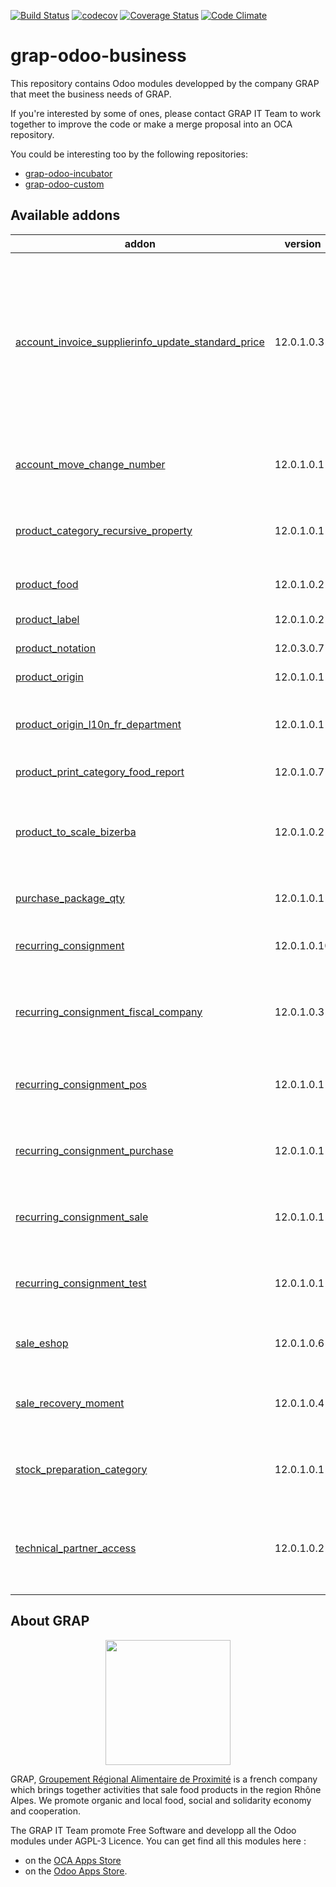 [![Build Status](https://travis-ci.org/grap/grap-odoo-business.svg?branch=12.0)](https://travis-ci.org/grap/grap-odoo-business?branch=12.0)
[![codecov](https://codecov.io/gh/grap/grap-odoo-business/branch/12.0/graph/badge.svg)](https://codecov.io/gh/grap/grap-odoo-business)
[![Coverage Status](https://coveralls.io/repos/github/grap/grap-odoo-business/badge.svg?branch=12.0)](https://coveralls.io/github/grap/grap-odoo-business?branch=12.0)
[![Code Climate](https://codeclimate.com/github/grap/grap-odoo-business/badges/gpa.svg)](https://codeclimate.com/github/grap/grap-odoo-business)


# grap-odoo-business

This repository contains Odoo modules developped by the company GRAP that
meet the business needs of GRAP.

If you're interested by some of ones, please contact GRAP IT Team to work
together to improve the code or make a merge proposal into an OCA repository.

You could be interesting too by the following repositories:

* [grap-odoo-incubator](https://github.com/grap/grap-odoo-incubator)
* [grap-odoo-custom](https://github.com/grap/grap-odoo-custom)

[//]: # (addons)

Available addons
----------------
addon | version | summary
--- | --- | ---
[account_invoice_supplierinfo_update_standard_price](account_invoice_supplierinfo_update_standard_price/) | 12.0.1.0.3 | In the supplier invoice, automatically update all products whose standard price on the line is different from the product standard price
[account_move_change_number](account_move_change_number/) | 12.0.1.0.1 | Allow special user to rename account move
[product_category_recursive_property](product_category_recursive_property/) | 12.0.1.0.1 | Propagate recursively properties for product category
[product_food](product_food/) | 12.0.1.0.2 | Products - Food Informations
[product_label](product_label/) | 12.0.1.0.2 | Product Labels
[product_notation](product_notation/) | 12.0.3.0.7 | Product Notation
[product_origin](product_origin/) | 12.0.1.0.1 | Origin for Products
[product_origin_l10n_fr_department](product_origin_l10n_fr_department/) | 12.0.1.0.1 | Origin Information for Products (French Departments)
[product_print_category_food_report](product_print_category_food_report/) | 12.0.1.0.7 | Food report like pricetags
[product_to_scale_bizerba](product_to_scale_bizerba/) | 12.0.1.0.2 | Synchronize Odoo database with Retail Connect Bizerba System
[purchase_package_qty](purchase_package_qty/) | 12.0.1.0.1 | Purchase - Package Quantity
[recurring_consignment](recurring_consignment/) | 12.0.1.0.10 | Sale - Handle Recurring Consignment
[recurring_consignment_fiscal_company](recurring_consignment_fiscal_company/) | 12.0.1.0.3 | Glue module for Recurring Consignment and fiscal company modules
[recurring_consignment_pos](recurring_consignment_pos/) | 12.0.1.0.1 | Glue module for Recurring Consignment and PoS modules
[recurring_consignment_purchase](recurring_consignment_purchase/) | 12.0.1.0.1 | Glue module for Recurring Consignment and Purchase modules
[recurring_consignment_sale](recurring_consignment_sale/) | 12.0.1.0.1 | Glue module for Recurring Consignment and Sale modules
[recurring_consignment_test](recurring_consignment_test/) | 12.0.1.0.1 | Test module for Recurring_ Consignment Module
[sale_eshop](sale_eshop/) | 12.0.1.0.6 | Allow connection to Odoo eShop Project
[sale_recovery_moment](sale_recovery_moment/) | 12.0.1.0.4 | Manage Recovery Moments and Places for Sale Order
[stock_preparation_category](stock_preparation_category/) | 12.0.1.0.1 | Manage Preparation Categories for stock moves
[technical_partner_access](technical_partner_access/) | 12.0.1.0.2 | Limit the access of the partners created when creating companies and users.

[//]: # (end addons)

## About GRAP

<p align="center">
   <img src="http://www.grap.coop/wp-content/uploads/2016/11/GRAP.png" width="200"/>
</p>

GRAP, [Groupement Régional Alimentaire de Proximité](http://www.grap.coop) is a
french company which brings together activities that sale food products in the
region Rhône Alpes. We promote organic and local food, social and solidarity
economy and cooperation.

The GRAP IT Team promote Free Software and developp all the Odoo modules under
AGPL-3 Licence. You can get find all this modules here :
* on the [OCA Apps Store](https://odoo-community.org/shop?&search=GRAP)
* on the [Odoo Apps Store](https://www.odoo.com/apps/modules/browse?author=GRAP).
